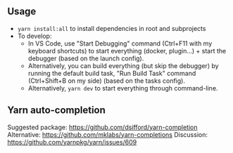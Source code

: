 ## Usage

- `yarn install:all` to install dependencies in root and subprojects
- To develop:
  - In VS Code, use "Start Debugging" command (Ctrl+F11 with my keyboard shortcuts) to start everything (docker, plugin...) + start the debugger (based on the launch config).
  - Alternatively, you can build everything (but skip the debugger) by running the default build task, "Run Build Task" command (Ctrl+Shift+B on my side) (based on the tasks config).
  - Alternatively, `yarn dev` to start everything through command-line.

## Yarn auto-completion

Suggested package: https://github.com/dsifford/yarn-completion
Alternative: https://github.com/mklabs/yarn-completions
Discussion: https://github.com/yarnpkg/yarn/issues/609